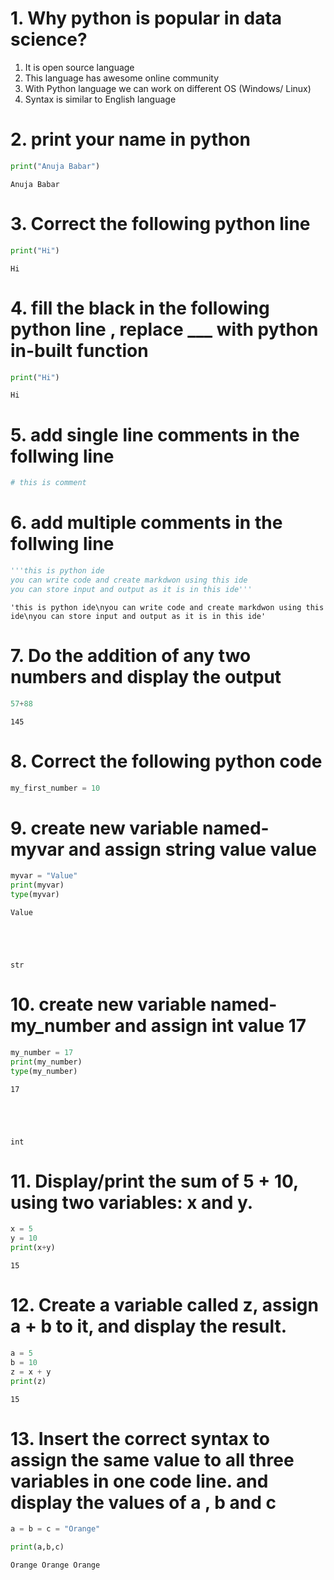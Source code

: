 # 1. Why python is popular in data science?

1. It is open source language
2. This language has awesome online community
3. With Python language we can work on different OS (Windows/ Linux)
4. Syntax is similar to English language

# 2. print your name in python


```python
print("Anuja Babar")
```

    Anuja Babar
    

# 3. Correct the following python line


```python
print("Hi")
```

    Hi
    

# 4. fill the black in the following python line , replace ___ with python in-built function


```python
print("Hi")
```

    Hi
    

# 5. add single line comments in the follwing line


```python
# this is comment 
```

# 6. add multiple comments in the follwing line


```python
'''this is python ide
you can write code and create markdwon using this ide
you can store input and output as it is in this ide'''
```




    'this is python ide\nyou can write code and create markdwon using this ide\nyou can store input and output as it is in this ide'



# 7. Do the addition of any two numbers and display the output


```python
57+88
```




    145



# 8. Correct the following python code


```python
my_first_number = 10
```

# 9. create new variable named- myvar and assign string value value


```python
myvar = "Value"
print(myvar)
type(myvar)
```

    Value
    




    str



# 10. create new variable named- my_number and assign int value 17


```python
my_number = 17
print(my_number)
type(my_number)
```

    17
    




    int



# 11. Display/print the sum of 5 + 10, using two variables: x and y.


```python
x = 5
y = 10
print(x+y)
```

    15
    

# 12. Create a variable called z, assign a + b to it, and display the result.


```python
a = 5
b = 10
z = x + y
print(z)
```

    15
    

# 13. Insert the correct syntax to assign the same value to all three variables in one code line. and display the values of a , b and c


```python
a = b = c = "Orange"

print(a,b,c)
```

    Orange Orange Orange
    
